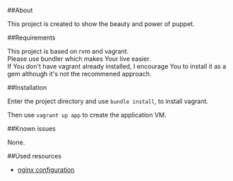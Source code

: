 ##About

This project is created to show the beauty and power of puppet.

##Requirements

This project is based on rvm and vagrant.<br />
Please use bundler which makes Your live easier.<br />
If You don't have vagrant already installed, I encourage You to install it as a gem although it's not the recommened approach.

##Installation

Enter the project directory and use `bundle install`, to install vagrant.

Then use `vagrant up app` to create the application VM.

##Known issues

None.

##Used resources
* [nginx configuration](http://krisjordan.com/essays/goodbye-server-configuration-woes-hello-puppet)